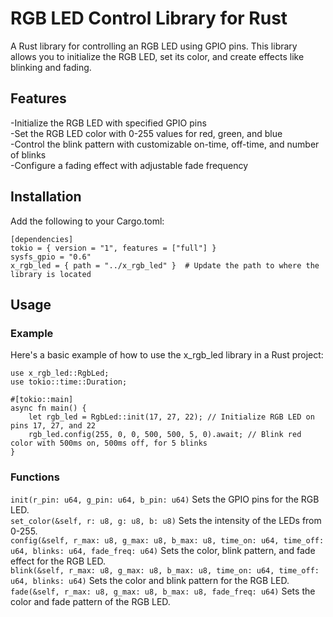 # RGB LED Control Library for Rust
A Rust library for controlling an RGB LED using GPIO pins. This library allows you to initialize the RGB LED, set its color, and create effects like blinking and fading.

## Features
-Initialize the RGB LED with specified GPIO pins  
-Set the RGB LED color with 0-255 values for red, green, and blue  
-Control the blink pattern with customizable on-time, off-time, and number of blinks  
-Configure a fading effect with adjustable fade frequency  

## Installation
Add the following to your Cargo.toml:
```
[dependencies]
tokio = { version = "1", features = ["full"] }
sysfs_gpio = "0.6"
x_rgb_led = { path = "../x_rgb_led" }  # Update the path to where the library is located
```

## Usage
### Example
Here's a basic example of how to use the x_rgb_led library in a Rust project:
```
use x_rgb_led::RgbLed;
use tokio::time::Duration;

#[tokio::main]
async fn main() {
    let rgb_led = RgbLed::init(17, 27, 22); // Initialize RGB LED on pins 17, 27, and 22
    rgb_led.config(255, 0, 0, 500, 500, 5, 0).await; // Blink red color with 500ms on, 500ms off, for 5 blinks
}
```

### Functions
```init(r_pin: u64, g_pin: u64, b_pin: u64)``` Sets the GPIO pins for the RGB LED.   
```set_color(&self, r: u8, g: u8, b: u8)``` Sets the intensity of the LEDs from 0-255.  
```config(&self, r_max: u8, g_max: u8, b_max: u8, time_on: u64, time_off: u64, blinks: u64, fade_freq: u64)``` Sets the color, blink pattern, and fade effect for the RGB LED.  
```blink(&self, r_max: u8, g_max: u8, b_max: u8, time_on: u64, time_off: u64, blinks: u64)``` Sets the color and blink pattern for the RGB LED.  
```fade(&self, r_max: u8, g_max: u8, b_max: u8, fade_freq: u64)``` Sets the color and fade pattern of the RGB LED.